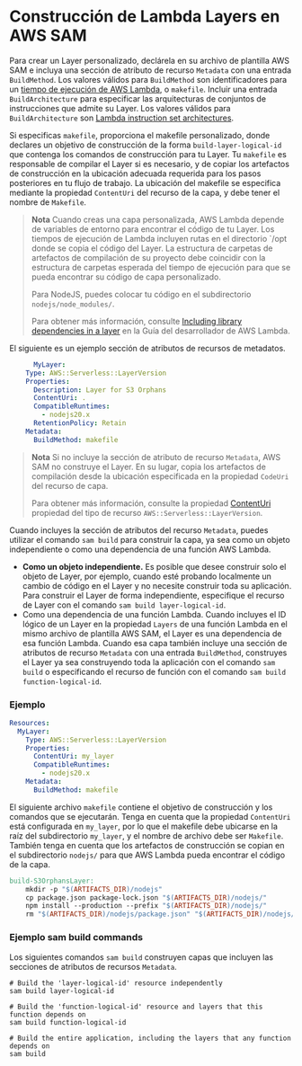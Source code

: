 # Construcción de Lambda Layers en AWS SAM

Para crear un Layer personalizado, declárela en su archivo de plantilla AWS SAM e incluya 
una sección de atributo de recurso `Metadata` con una entrada `BuildMethod`. Los valores válidos para `BuildMethod` son 
identificadores para un [tiempo de ejecución de AWS Lambda](https://docs.aws.amazon.com/lambda/latest/dg/lambda-runtimes.html), 
o `makefile`. Incluir una entrada `BuildArchitecture` para especificar las arquitecturas de conjuntos de instrucciones 
que admite su Layer. Los valores válidos para `BuildArchitecture` son [Lambda instruction set architectures](https://docs.aws.amazon.com/lambda/latest/dg/foundation-arch.html).

Si especificas `makefile`, proporciona el makefile personalizado, donde declares un objetivo de construcción 
de la forma `build-layer-logical-id` que contenga los comandos de construcción para tu Layer. Tu `makefile` es responsable 
de compilar el Layer si es necesario, y de copiar los artefactos de construcción en la ubicación adecuada requerida para 
los pasos posteriores en tu flujo de trabajo. La ubicación del makefile se especifica mediante la propiedad `ContentUri` 
del recurso de la capa, y debe tener el nombre de `Makefile`.

> **Nota**
> Cuando creas una capa personalizada, AWS Lambda depende de variables de entorno para encontrar el código de tu Layer. 
> Los tiempos de ejecución de Lambda incluyen rutas en el directorio `/opt donde se copia el código del Layer. 
> La estructura de carpetas de artefactos de compilación de su proyecto debe coincidir con la estructura de carpetas 
> esperada del tiempo de ejecución para que se pueda encontrar su código de capa personalizado.
>
> Para NodeJS, puedes colocar tu código en el subdirectorio `nodejs/node_modules/`.
>
> Para obtener más información, consulte [Including library dependencies in a layer](https://docs.aws.amazon.com/lambda/latest/dg/configuration-layers.html#configuration-layers-path) en la Guía del desarrollador de AWS Lambda.

El siguiente es un ejemplo sección de atributos de recursos de metadatos.

```yaml
      MyLayer:
    Type: AWS::Serverless::LayerVersion
    Properties:
      Description: Layer for S3 Orphans
      ContentUri: .
      CompatibleRuntimes:
        - nodejs20.x
      RetentionPolicy: Retain
    Metadata:
      BuildMethod: makefile
```

> **Nota**
> Si no incluye la sección de atributo de recurso `Metadata`, AWS SAM no construye el Layer. En su lugar, copia 
> los artefactos de compilación desde la ubicación especificada en la propiedad `CodeUri` del recurso de capa. 
> 
> Para obtener más información, consulte la propiedad [ContentUri](https://docs.aws.amazon.com/serverless-application-model/latest/developerguide/sam-resource-layerversion.html#sam-layerversion-contenturi) 
> propiedad del tipo de recurso `AWS::Serverless::LayerVersion`.

Cuando incluyes la sección de atributos del recurso `Metadata`, puedes utilizar el comando `sam build` para construir 
la capa, ya sea como un objeto independiente o como una dependencia de una función AWS Lambda.

* **Como un objeto independiente.** Es posible que desee construir solo el objeto de Layer, por ejemplo, cuando esté 
probando localmente un cambio de código en el Layer y no necesite construir toda su aplicación. Para construir el Layer
de forma independiente, especifique el recurso de Layer con el comando `sam build layer-logical-id`.
* Como una dependencia de una función Lambda. Cuando incluyes el ID lógico de un Layer en la propiedad `Layers` de una 
función Lambda en el mismo archivo de plantilla AWS SAM, el Layer es una dependencia de esa función Lambda. 
Cuando esa capa también incluye una sección de atributos de recurso `Metadata` con una entrada `BuildMethod`, 
construyes el Layer ya sea construyendo toda la aplicación con el comando `sam build` o especificando el recurso 
de función con el comando `sam build function-logical-id`.

### Ejemplo

```yaml
Resources:
  MyLayer:
    Type: AWS::Serverless::LayerVersion
    Properties:
      ContentUri: my_layer
      CompatibleRuntimes:
        - nodejs20.x
    Metadata:
      BuildMethod: makefile
```

El siguiente archivo `makefile` contiene el objetivo de construcción y los comandos que se ejecutarán. 
Tenga en cuenta que la propiedad `ContentUri` está configurada en `my_layer`, por lo que el makefile debe ubicarse en 
la raíz del subdirectorio `my_layer`, y el nombre de archivo debe ser `Makefile`. También tenga en cuenta que 
los artefactos de construcción se copian en el subdirectorio `nodejs/` para que AWS Lambda pueda encontrar el código 
de la capa.

```makefile
build-S3OrphansLayer:
	mkdir -p "$(ARTIFACTS_DIR)/nodejs"
	cp package.json package-lock.json "$(ARTIFACTS_DIR)/nodejs/"
	npm install --production --prefix "$(ARTIFACTS_DIR)/nodejs/"
	rm "$(ARTIFACTS_DIR)/nodejs/package.json" "$(ARTIFACTS_DIR)/nodejs/package-lock.json" # to avoid rebuilding when changes aren't related to dependencies
```

### Ejemplo sam build commands

Los siguientes comandos `sam build` construyen capas que incluyen las secciones de atributos de recursos `Metadata`.

```shell
# Build the 'layer-logical-id' resource independently
sam build layer-logical-id
            
# Build the 'function-logical-id' resource and layers that this function depends on
sam build function-logical-id

# Build the entire application, including the layers that any function depends on
sam build
```

